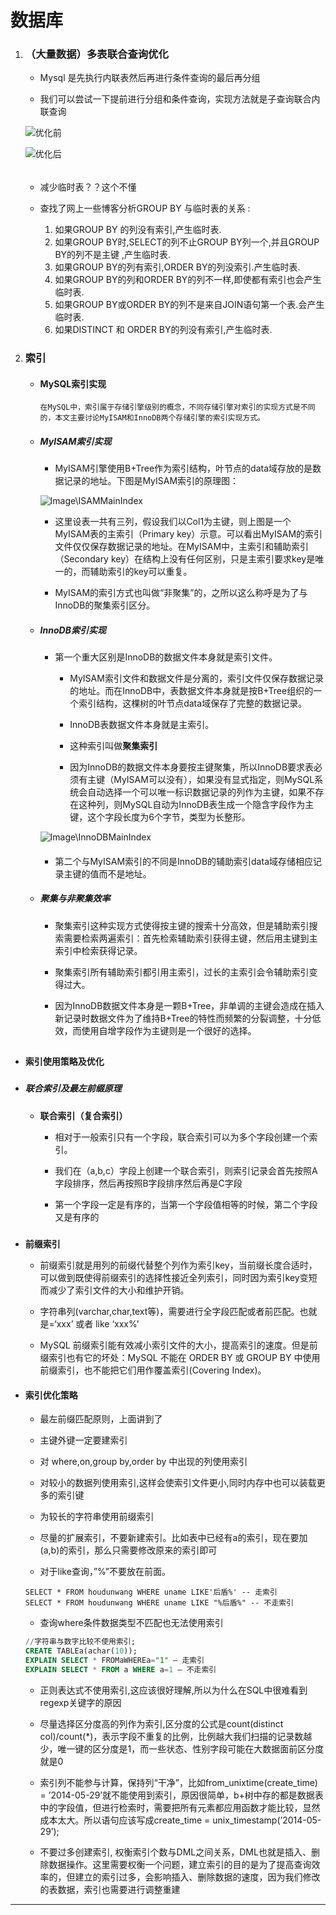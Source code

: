 # 数据库

1. ### （大量数据）多表联合查询优化
   
   - Mysql 是先执行内联表然后再进行条件查询的最后再分组
   
   - 我们可以尝试一下提前进行分组和条件查询，实现方法就是子查询联合内联查询
   
   ![优化前](Image\Union1.png)
   
   ![优化后](Image\Union2.png)
   
   ###### 
   
   - 减少临时表？？这个不懂
   
   - 查找了网上一些博客分析GROUP BY 与临时表的关系 : 
     
     1. 如果GROUP BY 的列没有索引,产生临时表. 
     2. 如果GROUP BY时,SELECT的列不止GROUP BY列一个,并且GROUP BY的列不是主键 ,产生临时表. 
     3. 如果GROUP BY的列有索引,ORDER BY的列没索引.产生临时表. 
     4. 如果GROUP BY的列和ORDER BY的列不一样,即使都有索引也会产生临时表. 
     5. 如果GROUP BY或ORDER BY的列不是来自JOIN语句第一个表.会产生临时表.
     6. 如果DISTINCT 和 ORDER BY的列没有索引,产生临时表.

2. ### 索引
   
   - #### MySQL索引实现
     
         在MySQL中，索引属于存储引擎级别的概念，不同存储引擎对索引的实现方式是不同的，本文主要讨论MyISAM和InnoDB两个存储引擎的索引实现方式。
   
   - ##### MyISAM索引实现
     
     - MyISAM引擎使用B+Tree作为索引结构，叶节点的data域存放的是数据记录的地址。下图是MyISAM索引的原理图： 
     
     ![Image\ISAMMainIndex](Image\ISAMMainIndex.png)
     
     - 这里设表一共有三列，假设我们以Col1为主键，则上图是一个MyISAM表的主索引（Primary key）示意。可以看出MyISAM的索引文件仅仅保存数据记录的地址。在MyISAM中，主索引和辅助索引（Secondary key）在结构上没有任何区别，只是主索引要求key是唯一的，而辅助索引的key可以重复。
     
     - MyISAM的索引方式也叫做“非聚集”的，之所以这么称呼是为了与InnoDB的聚集索引区分。
     
     ####
   
   - ##### InnoDB索引实现
     
     - 第一个重大区别是InnoDB的数据文件本身就是索引文件。
       
       - MyISAM索引文件和数据文件是分离的，索引文件仅保存数据记录的地址。而在InnoDB中，表数据文件本身就是按B+Tree组织的一个索引结构，这棵树的叶节点data域保存了完整的数据记录。
       
       - InnoDB表数据文件本身就是主索引。
       
       - 这种索引叫做**聚集索引**
       
       - 因为InnoDB的数据文件本身要按主键聚集，所以InnoDB要求表必须有主键（MyISAM可以没有），如果没有显式指定，则MySQL系统会自动选择一个可以唯一标识数据记录的列作为主键，如果不存在这种列，则MySQL自动为InnoDB表生成一个隐含字段作为主键，这个字段长度为6个字节，类型为长整形。
     
     ![Image\InnoDBMainIndex](Image\InnoDBMainIndex.png)
     
     #### 
     
     - 第二个与MyISAM索引的不同是InnoDB的辅助索引data域存储相应记录主键的值而不是地址。
   
   #### 
   
   - ##### 聚集与非聚集效率
     - 聚集索引这种实现方式使得按主键的搜索十分高效，但是辅助索引搜索需要检索两遍索引：首先检索辅助索引获得主键，然后用主键到主索引中检索获得记录。
     
     - 聚集索引所有辅助索引都引用主索引，过长的主索引会令辅助索引变得过大。
     
     - 因为InnoDB数据文件本身是一颗B+Tree，非单调的主键会造成在插入新记录时数据文件为了维持B+Tree的特性而频繁的分裂调整，十分低效，而使用自增字段作为主键则是一个很好的选择。

## 

- #### 索引使用策略及优化
  
  ##### 

- ##### 联合索引及最左前缀原理
  
  - **联合索引（复合索引）**
    
    - 相对于一般索引只有一个字段，联合索引可以为多个字段创建一个索引。
    
    - 我们在（a,b,c）字段上创建一个联合索引，则索引记录会首先按照A字段排序，然后再按照B字段排序然后再是C字段
    
    - 第一个字段一定是有序的，当第一个字段值相等的时候，第二个字段又是有序的
  
  ##### 

- **前缀索引**
  
  - 前缀索引就是用列的前缀代替整个列作为索引key，当前缀长度合适时，可以做到既使得前缀索引的选择性接近全列索引，同时因为索引key变短而减少了索引文件的大小和维护开销。
  
  - 字符串列(varchar,char,text等)，需要进行全字段匹配或者前匹配。也就是=‘xxx’ 或者 like ‘xxx%’
  
  - MySQL 前缀索引能有效减小索引文件的大小，提高索引的速度。但是前缀索引也有它的坏处：MySQL 不能在 ORDER BY 或 GROUP BY 中使用前缀索引，也不能把它们用作覆盖索引(Covering Index)。
  
  #### 

- #### 索引优化策略
  
  - 最左前缀匹配原则，上面讲到了
  
  - 主键外键一定要建索引
  
  - 对 where,on,group by,order by 中出现的列使用索引
  
  - 对较小的数据列使用索引,这样会使索引文件更小,同时内存中也可以装载更多的索引键
  
  - 为较长的字符串使用前缀索引
  
  - 尽量的扩展索引，不要新建索引。比如表中已经有a的索引，现在要加(a,b)的索引，那么只需要修改原来的索引即可
  
  - 对于like查询，”%”不要放在前面。 
  
  ```
  SELECT * FROM houdunwang WHERE uname LIKE'后盾%' -- 走索引
  SELECT * FROM houdunwang WHERE uname LIKE "%后盾%" -- 不走索引
  ```
  
  - 查询where条件数据类型不匹配也无法使用索引 
  
  ```sql
  //字符串与数字比较不使用索引;
  CREATE TABLEa(achar(10));
  EXPLAIN SELECT * FROMaWHEREa="1" – 走索引
  EXPLAIN SELECT * FROM a WHERE a=1 – 不走索引
  ```
  
  - 正则表达式不使用索引,这应该很好理解,所以为什么在SQL中很难看到regexp关键字的原因
  
  - 尽量选择区分度高的列作为索引,区分度的公式是count(distinct col)/count(*)，表示字段不重复的比例，比例越大我们扫描的记录数越少，唯一键的区分度是1，而一些状态、性别字段可能在大数据面前区分度就是0
  
  - 索引列不能参与计算，保持列“干净”，比如from_unixtime(create_time) = ’2014-05-29’就不能使用到索引，原因很简单，b+树中存的都是数据表中的字段值，但进行检索时，需要把所有元素都应用函数才能比较，显然成本太大。所以语句应该写成create_time = unix_timestamp(’2014-05-29’);
  
  - 不要过多创建索引, 权衡索引个数与DML之间关系，DML也就是插入、删除数据操作。这里需要权衡一个问题，建立索引的目的是为了提高查询效率的，但建立的索引过多，会影响插入、删除数据的速度，因为我们修改的表数据，索引也需要进行调整重建

---

